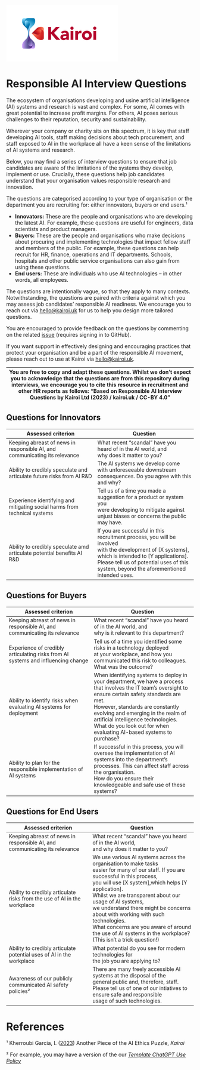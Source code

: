<img src="https://github.com/KairoiAI/Branding/blob/main/Logo/Kairoi_Logo_Small.png?raw=true">

# Responsible AI Interview Questions
The ecosystem of organisations developing and usine artificial intelligence (AI) systems and research is vast and complex.
For some, AI comes with great potential to increase profit margins.
For others, AI poses serious challenges to their reputation, security and sustainability.

Wherever your company or charity sits on this spectrum, it is key that staff developing AI tools, staff making decisions about tech procurement, and staff exposed to AI in the workplace all have a keen sense of the limitations of AI systems and research.

Below, you may find a series of interview questions to ensure that job candidates are aware of the limitations of the systems they develop, implement or use.
Crucially, these questions help job candidates understand that your organisation values responsible research and innovation.

The questions are categorised according to your type of organisation or the department you are recruiting for: either innovators, buyers or end users.¹
* **Innovators:** These are the people and organisations who are developing the latest AI. For example, these questions are useful for engineers, data scientists and product managers.
*	**Buyers:** These are the people and organisations who make decisions about procuring and implementing technologies that impact fellow staff and members of the public. For example, these questions can help recruit for HR, finance, operations and IT departments. Schools, hospitals and other public service organisations can also gain from using these questions.
*	**End users:** These are individuals who use AI technologies – in other words, all employees.

The questions are intentionally vague, so that they apply to many contexts. Notwithstanding, the questions are paired with criteria against which you may assess job candidates’ responsible AI readiness. We encourage you to reach out via hello@kairoi.uk for us to help you design more tailored questions.

You are encouraged to provide feedback on the questions by commenting on the related [issue]([url](https://github.com/KairoiAI/Resources/issues/5)) (requires signing in to GitHub).

If you want support in effectively designing and encouraging practices that protect your organisation and be a part of the responsible AI movement, please reach out to use at Kairoi via hello@kairoi.uk.

| You are free to copy and adapt these questions. Whilst we don’t expect you to acknowledge that the questions are from this repository during interviews, we encourage you to cite this resource in recruitment and other HR reports as follows: “Based on Responsible AI Interview Questions by Kairoi Ltd (2023) / kairoi.uk / CC-BY 4.0” |
|---|

## Questions for Innovators
| Assessed criterion | Question |
|---|---|
| Keeping abreast of news in responsible AI, and communicating its relevance | What recent “scandal” have you heard of in the AI world, and <br>why does it matter to you? |
| Ability to credibly speculate and articulate future risks from AI R&D	| The AI systems we develop come with unforeseeable downstream <br>consequences. Do you agree with this and why? |
| Experience identifying and mitigating social harms from technical systems |	Tell us of a time you made a suggestion for a product or system you <br>were developing to mitigate against unjust biases or concerns the public may have. |
| Ability to credibly speculate amd articulate potential benefits AI R&D | If you are successful in this recruitment process, you will be involved <br>with the development of [X systems], which is intended to [Y applications]. <br>Please tell us of potential uses of this system, beyond the aforementioned intended uses. |

## Questions for Buyers
| Assessed criterion | Question |
|---|---|
| Keeping abreast of news in responsible AI, and communicating its relevance | What recent “scandal” have you heard of in the AI world, and <br>why is it relevant to this department? |
| Experience of credibly articulating risks from AI systems and influencing change | Tell us of a time you identified some risks in a technology deployed <br>at your workplace, and how you communicated this risk to colleagues. <br>What was the outcome? |
| Ability to identify risks when evaluating AI systems for deployment | When identifying systems to deploy in your department, we have a process <br>that involves the IT team’s oversight to ensure certain safety standards are met. <br>However, standards are constantly evolving and emerging in the realm of artificial intelligence technologies. <br>What do you look out for when evaluating AI-based systems to purchase? |
| Ability to plan for the responsible implementation of AI systems| If successful in this process, you will oversee the implementation of AI <br>systems into the department’s processes. This can affect staff across the organisation. <br>How do you ensure their knowledgeable and safe use of these systems? |

## Questions for End Users
| Assessed criterion | Question |
|---|---|
| Keeping abreast of news in responsible AI, and communicating its relevance | What recent “scandal” have you heard of in the AI world, <br>and why does it matter to you? |
| Ability to credibly articulate risks from the use of AI in the workplace | We use various AI systems across the organisation to make tasks<br> easier for many of our staff. If you are successful in this process, <br>you will use [X system],which helps [Y application]. <br>Whilst we are transparent about our usage of AI systems, <br>we understand there might be concerns about with working with such technologies. <br>What concerns are you aware of around the use of AI systems in the workplace? (This isn’t a trick question!) |
| Ability to credibly articulate potential uses of AI in the workplace | What potential do you see for modern technologies for <br>the job you are applying to? |
| Awareness of our publicly communicated AI safety policies² | There are many freely accessible AI systems at the disposal of the <br>general public and, therefore, staff. <br>Please tell us of one of our intiatives to ensure safe and responsible <br>usage of such technologies. |

# References
¹ Kherroubi Garcia, I. ([2023]([url](https://kairoi.uk/blog/another-piece-of-the-ai-ethics-puzzle/))) Another Piece of the AI Ethics Puzzle, _Kairoi_

² For example, you may have a version of the our [_Template ChatGPT Use Policy_](https://github.com/KairoiAI/Resources/blob/main/Template-ChatGPT-policy.md)
